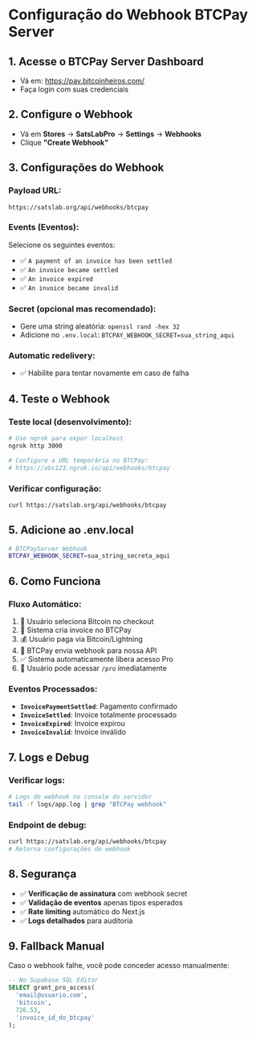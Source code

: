 # Configuração do Webhook BTCPay Server

## 1. Acesse o BTCPay Server Dashboard
- Vá em: https://pay.bitcoinheiros.com/
- Faça login com suas credenciais

## 2. Configure o Webhook
- Vá em **Stores** → **SatsLabPro** → **Settings** → **Webhooks**
- Clique **"Create Webhook"**

## 3. Configurações do Webhook

### **Payload URL:**
```
https://satslab.org/api/webhooks/btcpay
```

### **Events (Eventos):**
Selecione os seguintes eventos:
- ✅ `A payment of an invoice has been settled`
- ✅ `An invoice became settled`
- ✅ `An invoice expired`
- ✅ `An invoice became invalid`

### **Secret (opcional mas recomendado):**
- Gere uma string aleatória: `openssl rand -hex 32`
- Adicione no `.env.local`: `BTCPAY_WEBHOOK_SECRET=sua_string_aqui`

### **Automatic redelivery:**
- ✅ Habilite para tentar novamente em caso de falha

## 4. Teste o Webhook

### **Teste local (desenvolvimento):**
```bash
# Use ngrok para expor localhost
ngrok http 3000

# Configure a URL temporária no BTCPay:
# https://abc123.ngrok.io/api/webhooks/btcpay
```

### **Verificar configuração:**
```bash
curl https://satslab.org/api/webhooks/btcpay
```

## 5. Adicione ao .env.local
```bash
# BTCPayServer Webhook
BTCPAY_WEBHOOK_SECRET=sua_string_secreta_aqui
```

## 6. Como Funciona

### **Fluxo Automático:**
1. 👤 Usuário seleciona Bitcoin no checkout
2. 🔗 Sistema cria invoice no BTCPay
3. 💰 Usuário paga via Bitcoin/Lightning
4. 🔔 BTCPay envia webhook para nossa API
5. ✅ Sistema automaticamente libera acesso Pro
6. 📧 Usuário pode acessar `/pro` imediatamente

### **Eventos Processados:**
- **`InvoicePaymentSettled`**: Pagamento confirmado
- **`InvoiceSettled`**: Invoice totalmente processado
- **`InvoiceExpired`**: Invoice expirou
- **`InvoiceInvalid`**: Invoice inválido

## 7. Logs e Debug

### **Verificar logs:**
```bash
# Logs do webhook no console do servidor
tail -f logs/app.log | grep "BTCPay webhook"
```

### **Endpoint de debug:**
```bash
curl https://satslab.org/api/webhooks/btcpay
# Retorna configurações do webhook
```

## 8. Segurança

- ✅ **Verificação de assinatura** com webhook secret
- ✅ **Validação de eventos** apenas tipos esperados
- ✅ **Rate limiting** automático do Next.js
- ✅ **Logs detalhados** para auditoria

## 9. Fallback Manual

Caso o webhook falhe, você pode conceder acesso manualmente:

```sql
-- No Supabase SQL Editor
SELECT grant_pro_access(
  'email@usuario.com', 
  'bitcoin', 
  726.53, 
  'invoice_id_do_btcpay'
);
```